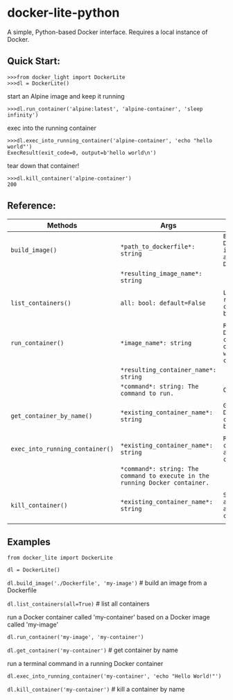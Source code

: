 # docker-lite-python
A simple, Python-based Docker interface. Requires a local instance of Docker.

## Quick Start:
```
>>>from docker_light import DockerLite
>>>dl = DockerLite()
```

start an Alpine image and keep it running
```
>>>dl.run_container('alpine:latest', 'alpine-container', 'sleep infinity')
```
exec into the running container
```
>>>dl.exec_into_running_container('alpine-container', 'echo "hello world"')
ExecResult(exit_code=0, output=b'hello world\n')
```
tear down that container!
```
>>>dl.kill_container('alpine-container')
200
```

## Reference:

| Methods | Args | Overview |
|---------|------|----------|
|`build_image()`|`*path_to_dockerfile*: string`|`Build a Docker image from a local Dockerfile.`|
||`*resulting_image_name*: string`|
||||
|`list_containers()`|`all: bool: default=False`|`List running containers by default.`|
||||
|`run_container()`|`*image_name*: string`|`Run a Docker container, optionally with a command.`|
||`*resulting_container_name*: string`|
||`*command*: string: The command to run. `|`Optional.`|
||||
|`get_container_by_name()`|`*existing_container_name*: string`|`Get a Docker container by name.`|
||||
|`exec_into_running_container()`|`*existing_container_name*: string`|`Run a command in an active container.`|
||`*command*: string: The command to execute in the running Docker container.`|
||||
|`kill_container()`|`*existing_container_name*: string`|`Shut down and delete a container.`|
||||

## Examples
```
from docker_lite import DockerLite

dl = DockerLite()
```
`dl.build_image('./Dockerfile', 'my-image')` # build an image from a Dockerfile

`dl.list_containers(all=True)` # list all containers

run a Docker container called 'my-container' based on a Docker image called 'my-image'

`dl.run_container('my-image', 'my-container')` 

`dl.get_container('my-container')` # get container by name

run a terminal command in a running Docker container

`dl.exec_into_running_container('my-container', 'echo "Hello World!"')`

`dl.kill_container('my-container')` # kill a container by name

